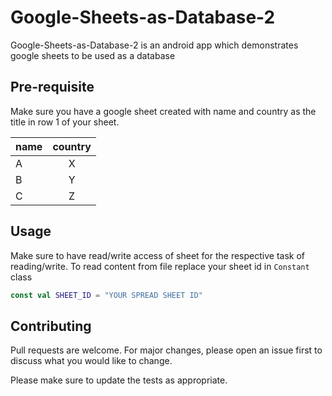 # Google-Sheets-as-Database-2

Google-Sheets-as-Database-2 is an android app which demonstrates google sheets to be used as a database

## Pre-requisite

Make sure you have a google sheet created with name and country as the title in row 1 of your sheet.

| name | country|
| ----|:-----:|
| A | X |
| B | Y |
| C | Z |

## Usage
Make sure to have read/write access of sheet for the respective task of reading/write. To read content from file replace your sheet id in ```Constant``` class

```kotlin
const val SHEET_ID = "YOUR SPREAD SHEET ID"
```

## Contributing
Pull requests are welcome. For major changes, please open an issue first to discuss what you would like to change.

Please make sure to update the tests as appropriate.
